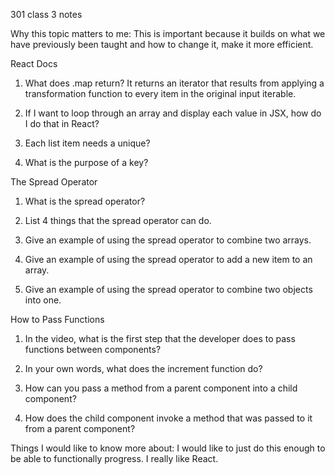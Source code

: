 301 class 3 notes

Why this topic matters to me: This is important because it builds on what we have previously been taught and how to change it, make it more efficient.



React Docs

1. What does .map return?
  It returns an iterator that results from applying a transformation function to every item in the original input iterable.
  
2. If I want to loop through an array and display each value in JSX, how do I do that in React?
  
3. Each list item needs a unique?

4. What is the purpose of a key?



The Spread Operator

1. What is the spread operator?

2. List 4 things that the spread operator can do.

3. Give an example of using the spread operator to combine two arrays.

4. Give an example of using the spread operator to add a new item to an array.

5. Give an example of using the spread operator to combine two objects into one.



How to Pass Functions

1. In the video, what is the first step that the developer does to pass functions between components?

2. In your own words, what does the increment function do?

3. How can you pass a method from a parent component into a child component?

4. How does the child component invoke a method that was passed to it from a parent component?



Things I would like to know more about: I would like to just do this enough to be able to functionally progress. I really like React.

